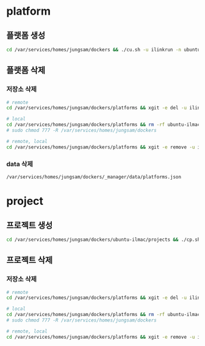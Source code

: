 # platform

## 플랫폼 생성

```sh
cd /var/services/homes/jungsam/dockers && ./cu.sh -u ilinkrun -n ubuntu-ilmac -d "ubuntu docker for ilmac on ilmac NAS"
```

## 플랫폼 삭제

### 저장소 삭제

```sh
# remote
cd /var/services/homes/jungsam/dockers/platforms && xgit -e del -u ilinkrun -n ubuntu-ilmac

# local
cd /var/services/homes/jungsam/dockers/platforms && rm -rf ubuntu-ilmac
# sudo chmod 777 -R /var/services/homes/jungsam/dockers

# remote, local
cd /var/services/homes/jungsam/dockers/platforms && xgit -e remove -u ilinkrun -n ubuntu-ilmac
```

### data 삭제

`/var/services/homes/jungsam/dockers/_manager/data/platforms.json`


# project

## 프로젝트 생성

```sh
cd /var/services/homes/jungsam/dockers/ubuntu-ilmac/projects && ./cp.sh -p ubuntu-ilmac -u ilinkrun -n ilmac-bid -d "ilmac bid project(입찰 관리 웹) for ilmac on ilmac NAS"
```

## 프로젝트 삭제

### 저장소 삭제

```sh
# remote
cd /var/services/homes/jungsam/dockers/platforms && xgit -e del -u ilinkrun -n ubuntu-ilmac

# local
cd /var/services/homes/jungsam/dockers/platforms && rm -rf ubuntu-ilmac
# sudo chmod 777 -R /var/services/homes/jungsam/dockers

# remote, local
cd /var/services/homes/jungsam/dockers/platforms && xgit -e remove -u ilinkrun -n ubuntu-ilmac
```